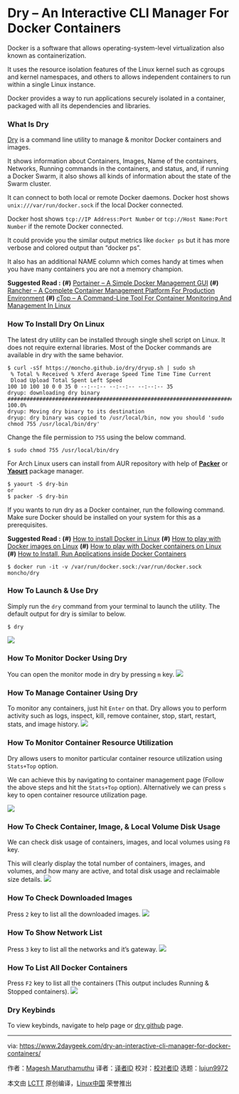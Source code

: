 Dry – An Interactive CLI Manager For Docker Containers
======
Docker is a software that allows operating-system-level virtualization also known as containerization.

It uses the resource isolation features of the Linux kernel such as cgroups and kernel namespaces, and others to allows independent containers to run within a single Linux instance.

Docker provides a way to run applications securely isolated in a container, packaged with all its dependencies and libraries.

### What Is Dry

[Dry][1] is a command line utility to manage & monitor Docker containers and images.

It shows information about Containers, Images, Name of the containers, Networks, Running commands in the containers, and status, and, if running a Docker Swarm, it also shows all kinds of information about the state of the Swarm cluster.

It can connect to both local or remote Docker daemons. Docker host shows `unix:///var/run/docker.sock` if the local Docker connected.

Docker host shows `tcp://IP Address:Port Number` or `tcp://Host Name:Port Number` if the remote Docker connected.

It could provide you the similar output metrics like `docker ps` but it has more verbose and colored output than “docker ps”.

It also has an additional NAME column which comes handy at times when you have many containers you are not a memory champion.

**Suggested Read :**
**(#)** [Portainer – A Simple Docker Management GUI][2]
**(#)** [Rancher – A Complete Container Management Platform For Production Environment][3]
**(#)** [cTop – A Command-Line Tool For Container Monitoring And Management In Linux][4]

### How To Install Dry On Linux

The latest dry utility can be installed through single shell script on Linux. It does not require external libraries. Most of the Docker commands are available in dry with the same behavior.
```
$ curl -sSf https://moncho.github.io/dry/dryup.sh | sudo sh
 % Total % Received % Xferd Average Speed Time Time Time Current
 Dload Upload Total Spent Left Speed
100 10 100 10 0 0 35 0 --:--:-- --:--:-- --:--:-- 35
dryup: downloading dry binary
######################################################################## 100.0%
dryup: Moving dry binary to its destination
dryup: dry binary was copied to /usr/local/bin, now you should 'sudo chmod 755 /usr/local/bin/dry'

```

Change the file permission to `755` using the below command.
```
$ sudo chmod 755 /usr/local/bin/dry

```

For Arch Linux users can install from AUR repository with help of **[Packer][5]** or **[Yaourt][6]** package manager.
```
$ yaourt -S dry-bin
or
$ packer -S dry-bin

```

If you wants to run dry as a Docker container, run the following command. Make sure Docker should be installed on your system for this as a prerequisites.

**Suggested Read :**
**(#)** [How to install Docker in Linux][7]
**(#)** [How to play with Docker images on Linux][8]
**(#)** [How to play with Docker containers on Linux][9]
**(#)** [How to Install, Run Applications inside Docker Containers][10]
```
$ docker run -it -v /var/run/docker.sock:/var/run/docker.sock moncho/dry

```

### How To Launch & Use Dry

Simply run the `dry` command from your terminal to launch the utility. The default output for dry is similar to below.
```
$ dry

```

![][12]

### How To Monitor Docker Using Dry

You can open the monitor mode in dry by pressing `m` key.
![][13]

### How To Manage Container Using Dry

To monitor any containers, just hit `Enter` on that. Dry allows you to perform activity such as logs, inspect, kill, remove container, stop, start, restart, stats, and image history.
![][14]

### How To Monitor Container Resource Utilization

Dry allows users to monitor particular container resource utilization using `Stats+Top` option.

We can achieve this by navigating to container management page (Follow the above steps and hit the `Stats+Top` option). Alternatively we can press `s` key to open container resource utilization page.

![][15]

### How To Check Container, Image, & Local Volume Disk Usage

We can check disk usage of containers, images, and local volumes using `F8` key.

This will clearly display the total number of containers, images, and volumes, and how many are active, and total disk usage and reclaimable size details.
![][16]

### How To Check Downloaded Images

Press `2` key to list all the downloaded images.
![][17]

### How To Show Network List

Press `3` key to list all the networks and it’s gateway.
![][18]

### How To List All Docker Containers

Press `F2` key to list all the containers (This output includes Running & Stopped containers).
![][19]

### Dry Keybinds

To view keybinds, navigate to help page or [dry github][1] page.

--------------------------------------------------------------------------------

via: https://www.2daygeek.com/dry-an-interactive-cli-manager-for-docker-containers/

作者：[Magesh Maruthamuthu][a]
译者：[译者ID](https://github.com/译者ID)
校对：[校对者ID](https://github.com/校对者ID)
选题：[lujun9972](https://github.com/lujun9972)

本文由 [LCTT](https://github.com/LCTT/TranslateProject) 原创编译，[Linux中国](https://linux.cn/) 荣誉推出

[a]:https://www.2daygeek.com/author/magesh/
[1]:https://github.com/moncho/dry
[2]:https://www.2daygeek.com/portainer-a-simple-docker-management-gui/
[3]:https://www.2daygeek.com/rancher-a-complete-container-management-platform-for-production-environment/
[4]:https://www.2daygeek.com/ctop-a-command-line-tool-for-container-monitoring-and-management-in-linux/
[5]:https://www.2daygeek.com/install-packer-aur-helper-on-arch-linux/
[6]:https://www.2daygeek.com/install-yaourt-aur-helper-on-arch-linux/
[7]:https://www.2daygeek.com/install-docker-on-centos-rhel-fedora-ubuntu-debian-oracle-archi-scentific-linux-mint-opensuse/
[8]:https://www.2daygeek.com/list-search-pull-download-remove-docker-images-on-linux/
[9]:https://www.2daygeek.com/create-run-list-start-stop-attach-delete-interactive-daemonized-docker-containers-on-linux/
[10]:https://www.2daygeek.com/install-run-applications-inside-docker-containers/
[11]:data:image/gif;base64,R0lGODlhAQABAIAAAAAAAP///yH5BAEAAAAALAAAAAABAAEAAAIBRAA7
[12]:https://www.2daygeek.com/wp-content/uploads/2018/03/dry-an-interactive-cli-manager-for-docker-containers-1.png
[13]:https://www.2daygeek.com/wp-content/uploads/2018/03/dry-an-interactive-cli-manager-for-docker-containers-2.png
[14]:https://www.2daygeek.com/wp-content/uploads/2018/03/dry-an-interactive-cli-manager-for-docker-containers-3.png
[15]:https://www.2daygeek.com/wp-content/uploads/2018/03/dry-an-interactive-cli-manager-for-docker-containers-4.png
[16]:https://www.2daygeek.com/wp-content/uploads/2018/03/dry-an-interactive-cli-manager-for-docker-containers-5.png
[17]:https://www.2daygeek.com/wp-content/uploads/2018/03/dry-an-interactive-cli-manager-for-docker-containers-6.png
[18]:https://www.2daygeek.com/wp-content/uploads/2018/03/dry-an-interactive-cli-manager-for-docker-containers-7.png
[19]:https://www.2daygeek.com/wp-content/uploads/2018/03/dry-an-interactive-cli-manager-for-docker-containers-8.png
